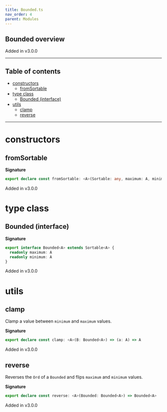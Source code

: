 ```yaml
---
title: Bounded.ts
nav_order: 4
parent: Modules
---
```


## Bounded overview

Added in v3.0.0

---

<h2 class="text-delta">Table of contents</h2>

- [constructors](#constructors)
  - [fromSortable](#fromsortable)
- [type class](#type-class)
  - [Bounded (interface)](#bounded-interface)
- [utils](#utils)
  - [clamp](#clamp)
  - [reverse](#reverse)

---

# constructors

## fromSortable

**Signature**

```ts
export declare const fromSortable: <A>(Sortable: any, maximum: A, minimum: A) => Bounded<A>
```

Added in v3.0.0

# type class

## Bounded (interface)

**Signature**

```ts
export interface Bounded<A> extends Sortable<A> {
  readonly maximum: A
  readonly minimum: A
}
```

Added in v3.0.0

# utils

## clamp

Clamp a value between `minimum` and `maximum` values.

**Signature**

```ts
export declare const clamp: <A>(B: Bounded<A>) => (a: A) => A
```

Added in v3.0.0

## reverse

Reverses the `Ord` of a `Bounded` and flips `maximum` and `minimum` values.

**Signature**

```ts
export declare const reverse: <A>(Bounded: Bounded<A>) => Bounded<A>
```

Added in v3.0.0
